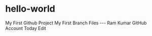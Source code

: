 # hello-world
My First Github Project
My First Branch Files --- Ram Kumar GitHub Account
Today Edit
